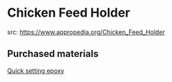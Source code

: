 # Chicken Feed Holder

src: https://www.appropedia.org/Chicken_Feed_Holder

## Purchased materials

[Quick setting epoxy](http://www.saltypeaks.com/products/4179/-Quick-Drying-Epoxy-Resin.html)
